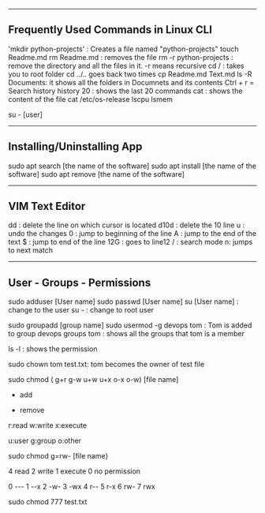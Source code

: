 --------------------------------------
Frequently Used Commands in Linux CLI
--------------------------------------

'mkdir python-projects' : Creates a file named "python-projects"
touch Readme.md
rm Readme.md : removes the file
rm -r python-projects : remove the directory and all the files in it. -r means recursive
cd / : takes you to root folder
cd ../.. goes back two times
cp Readme.md Text.md
ls -R Documents: it shows all the folders in Documnets and its contents
Ctrl + r = Search history
history 20 : shows the last 20 commands
cat : shows the content of the file
cat /etc/os-release
lscpu
lsmem

su - [user]

----------------------------
Installing/Uninstalling App
----------------------------
sudo apt search [the name of the software]
sudo apt install [the name of the software]
sudo apt remove [the name of the software]

----------------
VIM Text Editor
----------------
dd : delete the line on which cursor is located
d10d : delete the 10 line
u : undo the changes
0 : jump to beginning of the line
A : jump to the end of the text
$ : jump to end of the line
12G : goes to line12
/ : search mode n: jumps to next match

----------------------------
User - Groups - Permissions
----------------------------
sudo adduser [User name]
sudo passwd [User name]
su [User name] : change to the user
su - : change to root user

sudo groupadd [group name]
sudo usermod -g devops tom : Tom is added to group devops
groups tom : shows all the groups that tom is a member

ls -l : shows the permission

sudo chown tom test.txt: tom becomes the owner of test file 

sudo chmod ( g+r g-w u+w u+x o-x o-w) [file name]

+ add
- remove

r:read
w:write
x:execute

u:user
g:group
o:other

sudo chmod g=rw- [file name}

4 read
2 write
1 execute
0 no permission

0 ---
1 --x
2 -w-
3 -wx
4 r--
5 r-x
6 rw-
7 rwx

sudo chmod 777 test.txt

